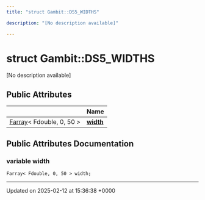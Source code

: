 ```yaml
---
title: "struct Gambit::DS5_WIDTHS"

description: "[No description available]"

---
```


# struct Gambit::DS5_WIDTHS



[No description available]

## Public Attributes

|                | Name           |
| -------------- | -------------- |
| [Farray](/documentation/code/classes/classgambit_1_1farray/)< Fdouble, 0, 50 > | **[width](/documentation/code/classes/structgambit_1_1ds5__widths/#variable-width)**  |

## Public Attributes Documentation

### variable width

```
Farray< Fdouble, 0, 50 > width;
```


-------------------------------

Updated on 2025-02-12 at 15:36:38 +0000